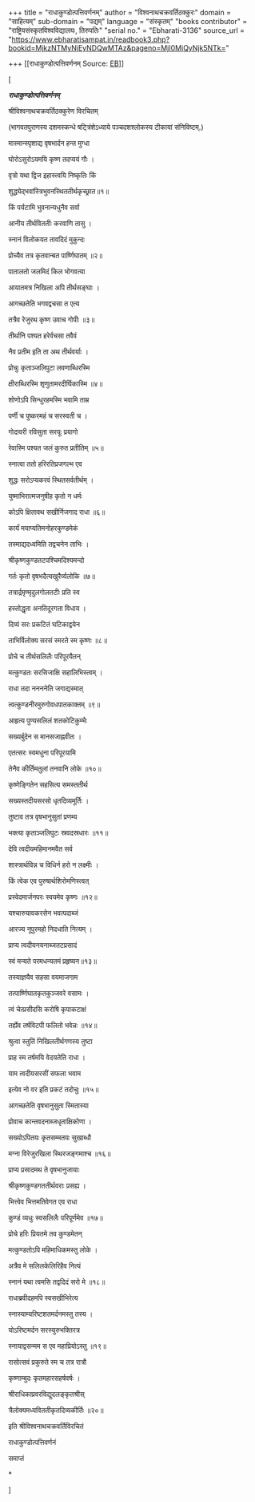 +++
title = "राधाकुण्डोत्पत्तिवर्णनम्"
author = "विश्वनाथचक्रवर्तिठक्कुरः"
domain = "साहित्यम्"
sub-domain = "पद्यम्"
language = "संस्कृतम्"
"books contributor" = "राष्ट्रियसंस्कृतविश्वविद्यालयः, तिरुपतिः"
"serial no." = "Ebharati-3136"
source_url = "https://www.ebharatisampat.in/readbook3.php?bookid=MjkzNTMyNjEyNDQwMTAz&pageno=MjI0MjQyNjk5NTk="

+++
[[राधाकुण्डोत्पत्तिवर्णनम्	Source: [EB](https://www.ebharatisampat.in/readbook3.php?bookid=MjkzNTMyNjEyNDQwMTAz&pageno=MjI0MjQyNjk5NTk=)]]

\[













***राधाकुण्डोत्पत्तिवर्णनम्***



श्रीविश्वनाथचक्रवर्तिठक्कुरेण विरचितम्





(भागवतपुराणस्य दशमस्कन्धे षट्त्रिंशेऽध्याये पञ्चदशश्लोकस्य टीकायां संनिविष्टम्.)



मास्मान्स्पृशाद्य वृषभार्दन हन्त मुग्धा

घोरोऽसुरोऽयमयि कृष्ण तदप्ययं गौः ।

वृत्रो यथा द्विज इहास्त्वयि निष्कृतिः किं

शुद्ध्येद्भवांस्त्रिभुवनस्थिततीर्थकृच्छ्रात॥१॥



किं पर्यटामि भुवनान्यधुनैव सर्वा

आनीय तीर्थविततीः करवाणि तासु ।

स्नानं विलोकयत तावदिदं मुकुन्दः

प्रोच्यैव तत्र कृतवान्बत पार्ष्णिघातम् ॥२॥



पातालतो जलमिदं किल भोगवत्या

आयातमत्र निखिला अपि तीर्थसङ्घाः ।

आगच्छतेति भगवद्वचसा त एत्य

तत्रैव रेजुरथ कृष्ण उवाच गोपीः ॥३॥



तीर्थानि पश्यत हरेर्वचसा तवैवं

नैव प्रतीम इति ता अथ तीर्थवर्याः ।

प्रोचुः कृताञ्जलिपुटा लवणाब्धिरस्मि

क्षीराब्धिरस्मि शृणुतामरदीर्घिकास्मि ॥४॥



शोणोऽपि सिन्धुरहमस्मि भवामि ताम्र

पर्णी च पुष्करमहं च सरस्वती च ।

गोदावरी रविसुता सरयूः प्रयागो

रेवास्मि पश्यत जलं कुरुत प्रतीतिम् ॥५॥



स्नात्वा ततो हरिरतिप्रजगल्भ एव

शुद्धः सरोऽप्यकरवं स्थितसर्वतीर्थम् ।

युष्माभिरात्मजनुषीह कृतो न धर्मः

कोऽपि क्षितावथ सखीर्निजगाद राधा ॥६॥



कार्यं मयाप्यतिमनोहरकुण्डमेकं

तस्माद्यदध्वमिति तद्वचनेन ताभिः ।

श्रीकृष्णकुण्डतटपश्चिमदिश्यमन्दो

गर्तः कृतो वृषभदैत्यखुरैर्व्यलोकि ॥७॥



तत्रार्द्रमृण्मृदुलगोलतटीः प्रति स्व

हस्तोद्धृता अनतिदूरगता विधाय ।

दिव्यं सरः प्रकटितं घटिकाद्वयेन

ताभिर्विलोक्य सरसं स्मरते स्म कृष्णः ॥८॥



प्रोचे च तीर्थसलिलैः परिपूरयैतन्

मत्कुण्डतः सरसिजाक्षि सहालिभिस्त्वम् ।

राधा तदा ननननेति जगाद्यस्मात्

त्वत्कुण्डनीरमुरुगोवधपातकाक्तम् ॥९॥



आहृत्य पुण्यसलिलं शतकोटिकुम्भैः

सख्यर्बुदेन स मानसजाह्नवीतः ।

एतत्सरः स्वमधुना परिपूरयामि

तेनैव कीर्तिमतुलां तनवानि लोके ॥१०॥



कृष्णेङ्गितेन सहसित्य समस्ततीर्थ

सख्यस्तदीयसरसो धृतदिव्यमूर्तिः ।

तुष्टाव तत्र वृषभानुसुतां प्रणम्य

भक्त्या कृताञ्जलिपुटः स्रवदस्रधारः ॥११॥



देवि त्वदीयमहिमानमवैत सर्व

शास्त्रार्थविन्न च विधिर्न हरो न लक्ष्मीः ।

किं त्वेक एव पुरुषार्थशिरोमणिस्त्वत्

प्रस्वेदमार्जनपरः स्वयमेव कृष्णः ॥१२॥



यश्चारुयावकरसेन भवत्पदाब्जं

आरज्य नूपुरमहो निदधाति नित्यम् ।

प्राप्य त्वदीयनयनाब्जतटप्रसादं

स्वं मन्यते परमधन्यतमं प्रहृष्यन॥१३॥



तस्याज्ञयैव सहसा वयमाजगाम

तत्पार्ष्णिघातकृतकुञ्जवरे वसामः ।

त्वं चेत्प्रसीदसि करोषि कृपाकटाक्षं

तर्ह्येव तर्षविटपी फलितो भवेन्नः ॥१४॥



श्रुत्वा स्तुतिं निखिलतीर्थगणस्य तुष्टा

प्राह स्म तर्षमयि वेदयतेति राधा ।

याम त्वदीयसरसीं सफला भवाम

इत्येव नो वर इति प्रकटं तदोचुः ॥१५॥



आगच्छतेति वृषभानुसुता स्मितास्या

प्रोवाच कान्तवदनाब्जधृताक्षिकोणा ।

सख्योऽपितयः कृतसम्मतयः सुखाब्धौ

मग्ना विरेजुरखिला स्थिरजङ्गमाश्च ॥१६॥



प्राप्य प्रसादमथ ते वृषभानुजायाः

श्रीकृष्णकुण्डगततीर्थवराः प्रसह्य ।

भित्त्वेव भित्तमतिवेगत एव राधा

कुण्डं व्यधुः स्वसलिलैः परिपूर्णमेव ॥१७॥



प्रोचे हरिः प्रियतमे तव कुण्डमेतन्

मत्कुण्डतोऽपि महिमाधिकमस्तु लोके ।

अत्रैव मे सलिलकेलिरिहैव नित्यं

स्नानं यथा त्वमसि तद्वदिदं सरो मे ॥१८॥



राधाब्रवीदहमपि स्वसखीभिरेत्य

स्नास्याम्यरिष्टशतमर्दनमस्तु तस्य ।

योऽरिष्टमर्दन सरस्युरुभक्तिरत्र

स्नायाद्वसन्मम स एव महाप्रियोऽस्तु ॥१९॥



रासोत्सवं प्रकुरुते स्म च तत्र रात्रौ

कृष्णाम्बुदः कृतमहारसहर्षवर्षः ।

श्रीराधिकाप्रवरविद्युदलङ्कृतश्रीस्

त्रैलोक्यमध्यविततीकृतदिव्यकीर्तिः ॥२०॥



इति श्रीविश्वनाथचक्रवर्तिविरचितं

राधाकुण्डोत्पत्तिवर्णनं

समाप्तं



\*










\]
